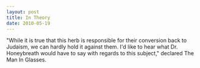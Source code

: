 ```yaml
---
layout: post
title: In Theory
date: 2010-05-19
---
```

"While it is true that this herb is responsible for their conversion back
      to Judaism, we can hardly hold it against them. I'd like to hear what Dr. Honeybreath would
      have to say with regards to this subject," declared The Man In Glasses.